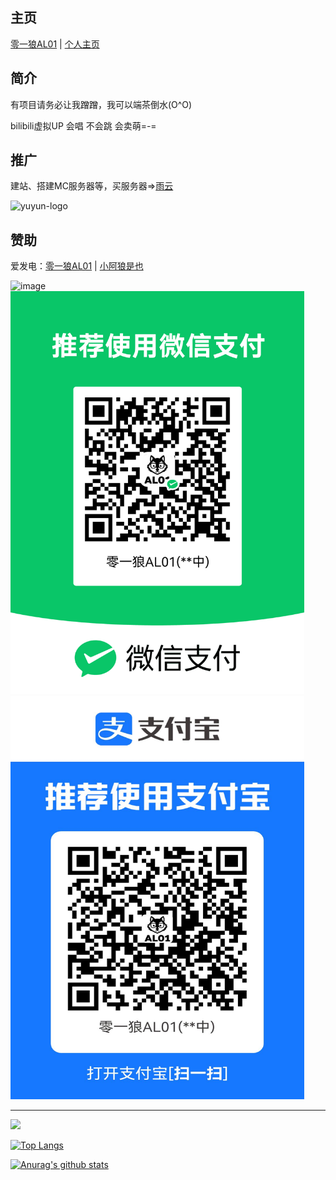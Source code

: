 ## 主页

[零一狼AL01](https://al01.cn/) | [个人主页](https://alwolf.cn/)

## 简介

有项目请务必让我蹭蹭，我可以端茶倒水(O^O)

bilibili虚拟UP 会唱 不会跳 会卖萌=-=

## 推广

建站、搭建MC服务器等，买服务器=>[雨云](https://url.al01.cn/ry)

<img width="121" height="42" alt="yuyun-logo" src="https://www.rainyun.com/img/logo.d193755d.png" />

## 赞助

爱发电：[零一狼AL01](https://ifdian.net/a/al01_) | [小阿狼是也](https://ifdian.net/a/alwolf)

<img width="470" height="645" alt="image" src="https://github.com/user-attachments/assets/cb715deb-6e9a-4734-a63d-32a7262c1488" />

<img width="470" height="645" alt="image" src="./wx.png" />
<img width="470" height="645" alt="image" src="./zfb.jpg" />

---

<img src="https://count.getloli.com/get/@yalwolf" />

[![Top Langs](https://github-readme-stats.vercel.app/api/top-langs/?username=yalwolf&layout=compact)](https://github.com/anuraghazra/github-readme-stats)

[![Anurag's github stats](https://github-readme-stats.vercel.app/api?username=yalwolf)](https://github.com/anuraghazra/github-readme-stats)


<!--
**yalwolf/yalwolf** is a ✨ _special_ ✨ repository because its `README.md` (this file) appears on your GitHub profile.


Here are some ideas to get you started:

- 🔭 I’m currently working on ...
- 🌱 I’m currently learning ...
- 👯 I’m looking to collaborate on ...
- 🤔 I’m looking for help with ...
- 💬 Ask me about ...
- 📫 How to reach me: ...
- 😄 Pronouns: ...
- ⚡ Fun fact: ...
-->
